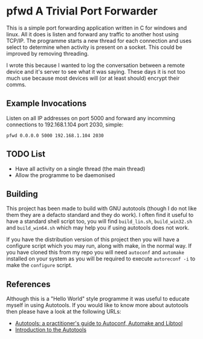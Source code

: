 pfwd A Trivial Port Forwarder
=============================

This is a simple port forwarding application written in C for windows and linux.
All it does is listen and forward any traffic to another host using TCP/IP.
The programme starts a new thread for each connection and uses select to determine 
when activity is present on a socket. This could be improved by removing 
threading.

I wrote this because I wanted to log the conversation between a remote device and 
it's server to see what it was saying. These days it is not too much use because 
most devices will (or at least should) encrypt their comms.

Example Invocations
-------------------

Listen on all IP addresses on port 5000 and forward any incomming connections to
192.168.1.104 port 2030, simple:

	pfwd 0.0.0.0 5000 192.168.1.104 2030

TODO List
---------

 * Have all activity on a single thread (the main thread)
 * Allow the programme to be daemonised

Building
--------

This project has been made to build with GNU autotools (though I do not like 
them they are a defacto standard and they do work). I often find it useful to 
have a standard shell script too, you will find `build_lin.sh`, `build_win32.sh` 
and `build_win64.sh` which may help you if using autotools does not work.

If you have the distribution version of this project then you will have a 
configure script which you may run, along with make, in the normal way. If you 
have cloned this from my repo you will need `autoconf` and `automake` installed 
on your system as you will be required to execute `autoreconf -i` to make the 
`configure` script.

References
----------

Although this is a "Hello World" style programme it was useful to educate 
myself in using Autotools. If you would like to know more about autotools then 
please have a look at the following URLs:

* [Autotools: a practitioner's guide to Autoconf, Automake and Libtool](http://freesoftwaremagazine.com/books/autotools_a_guide_to_autoconf_automake_libtool/)
* [Introduction to the Autotools](http://www.dwheeler.com/autotools/)


